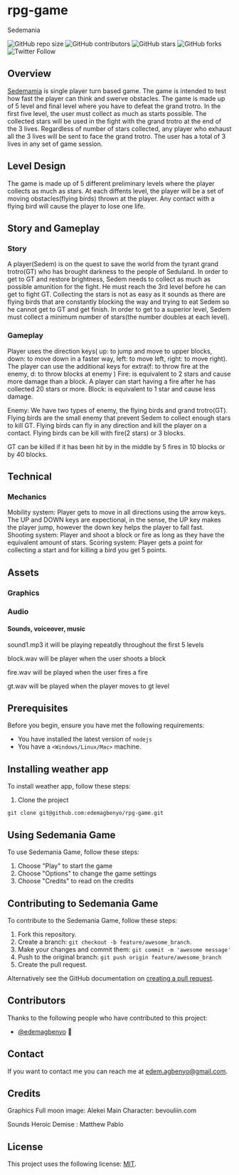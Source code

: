 # rpg-game
Sedemania
<!--- These are examples. See https://shields.io for others or to customize this set of shields. You might want to include dependencies, project status and licence info here --->
![GitHub repo size](https://img.shields.io/github/repo-size/edemagbenyo/rpg-game)
![GitHub contributors](https://img.shields.io/github/contributors/edemagbenyo/rpg-game)
![GitHub stars](https://img.shields.io/github/stars/edemagbenyo/rpg-game?style=social)
![GitHub forks](https://img.shields.io/github/forks/edemagbenyo/rpg-game?style=social)
![Twitter Follow](https://img.shields.io/twitter/follow/edemagbenyo?style=social)


## Overview
[Sedemamia](https://sedemania.netlify.app/) is single player turn based game. The game is intended to test how fast the player can think and swerve obstacles.
The game is made up of 5 level and final level where you have to defeat the grand trotro.
In the first five level, the user must collect as much as starts possible. The collected stars will be used in the fight with the grand trotro at the end of the 3 lives. 
Regardless of number of stars collected, any player who exhaust all the 3 lives will be sent to face the grand trotro.
The user has a total of 3 lives in any set of game session. 

## Level Design
The game is made up of 5 different preliminary levels where the player collects as much as stars.
At each diffents level, the player will be a set of moving obstacles(flying birds) thrown at the player. Any contact with a flying bird will cause the player to lose one life.

## Story and Gameplay

### Story
A player(Sedem) is on the quest to save the world from the tyrant grand trotro(GT) who has brought darkness to the people of Seduland. In order to get to GT and restore brightness, Sedem needs to collect as much as possible amunition for the fight. He must reach the 3rd level before he can get to fight GT. Collecting the stars is not as easy as it sounds as there are flying birds that are constantly blocking the way and trying to eat Sedem so he cannot get to GT and get finish. In order to get to a superior level, Sedem must collect a minimum number of stars(the number doubles at each level).

### Gameplay
Player uses the direction keys( up: to jump and move to upper blocks, down: to move down in a faster way, left: to move left, right: to move right).
The player can use the additional keys for extra(f: to throw fire at the enemy, d: to throw blocks at enemy )
Fire: is equivalent to 2 stars and cause more damage than a block. A player can start having a fire after he has collected 20 stars or more.
Block: is equivalent to 1 star and cause less damage.

Enemy: We have two types of enemy, the flying birds and grand trotro(GT). Flying birds are the small enemy that prevent Sedem to collect enough stars to kill GT. Flying birds can fly in any direction and kill the player on a contact. Flying birds can be kill with fire(2 stars) or 3 blocks.

GT can be killed if it has been hit by in the middle by 5 fires in 10 blocks or by 40 blocks.

## Technical

### Mechanics
Mobility system: Player gets to move in all directions using the arrow keys. The UP and DOWN keys are expectional, in the sense, the UP key makes the player jump, however the down key helps the player to fall fast.
Shooting system: Player and shoot a block or fire as long as they have the equivalent amount of stars.
Scoring system: Player gets a point for collecting a start and for killing a bird you get 5 points.



## Assets

### Graphics 
### Audio
#### Sounds, voiceover, music
sound1.mp3
it will be playing repeatdly throughout the first 5 levels

block.wav
will be player when the user shoots a block

fire.wav
will be played when the user fires a fire

gt.wav
will be played when the player moves to gt level

## Prerequisites

Before you begin, ensure you have met the following requirements:
<!--- These are just example requirements. Add, duplicate or remove as required --->
* You have installed the latest version of `nodejs`
* You have a `<Windows/Linux/Mac>` machine.

## Installing weather app

To install weather app, follow these steps:

1. Clone the project
```
git clone git@github.com:edemagbenyo/rpg-game.git
```

## Using Sedemania Game

To use Sedemania Game, follow these steps:

1. Choose "Play" to start the game
2. Choose "Options" to change the game settings
3. Choose "Credits" to read on the credits


## Contributing to Sedemania Game
<!--- If your README is long or you have some specific process or steps you want contributors to follow, consider creating a separate CONTRIBUTING.md file--->
To contribute to the Sedemania Game, follow these steps:

1. Fork this repository.
2. Create a branch: `git checkout -b feature/awesome_branch`.
3. Make your changes and commit them: `git commit -m 'awesome message'`
4. Push to the original branch: `git push origin feature/awesome_branch`
5. Create the pull request.

Alternatively see the GitHub documentation on [creating a pull request](https://help.github.com/en/github/collaborating-with-issues-and-pull-requests/creating-a-pull-request).

## Contributors

Thanks to the following people who have contributed to this project:

* [@edemagbenyo](https://github.com/edemagbenyo) 📖


## Contact

If you want to contact me you can reach me at <edem.agbenyo@gmail.com>.

## Credits

Graphics
Full moon image: Alekei
Main Character: bevouliin.com

Sounds
Heroic Demise : Matthew Pablo

## License
<!--- If you're not sure which open license to use see https://choosealicense.com/--->

This project uses the following license: [MIT](<link>).
